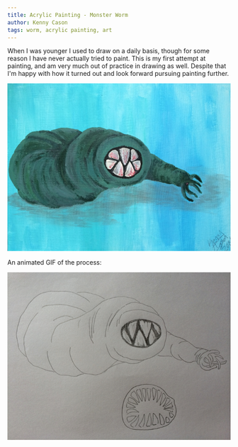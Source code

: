 ```yaml
---
title: Acrylic Painting - Monster Worm
author: Kenny Cason
tags: worm, acrylic painting, art
---
```


When I was younger I used to draw on a daily basis, though for some reason I have never actually tried to paint. This is my first attempt at painting, and am very much out of practice in drawing as well. Despite that I'm happy with how it turned out and look forward pursuing painting further.

<a href="/images/art/worm/orig/worm_final.jpg"><img src="/images/art/worm/worm10.jpg" width="600px"/></a>

An animated GIF of the process:

<img src="/images/art/worm/worm.gif" width="600px"/>